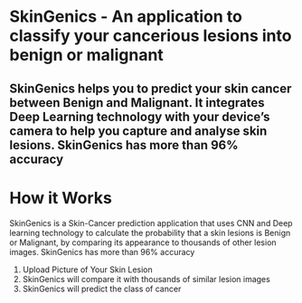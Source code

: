 # SkinGenics - An application to classify your cancerious lesions into benign or malignant

## SkinGenics helps you to predict your skin cancer between Benign and Malignant. It integrates Deep Learning technology with your device’s camera to help you capture and analyse skin lesions. SkinGenics has more than 96% accuracy


# How it Works
SkinGenics is a Skin-Cancer prediction application that uses CNN and Deep learning technology to calculate the probability that a skin lesions is Benign or Malignant, by comparing its appearance to thousands of other lesion images. SkinGenics has more than 96% accuracy

1. Upload Picture of Your Skin Lesion
2. SkinGenics will compare it with thousands of similar lesion images
3. SkinGenics will predict the class of cancer


